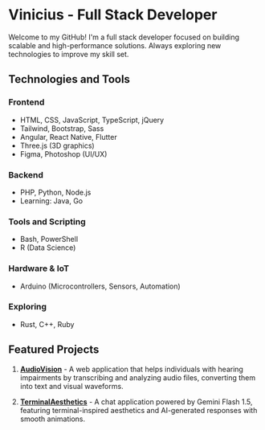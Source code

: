 # Vinicius - Full Stack Developer  

Welcome to my GitHub! I'm a full stack developer focused on building scalable and high-performance solutions. Always exploring new technologies to improve my skill set.  

## Technologies and Tools  

### Frontend  
- HTML, CSS, JavaScript, TypeScript, jQuery  
- Tailwind, Bootstrap, Sass  
- Angular, React Native, Flutter  
- Three.js (3D graphics)  
- Figma, Photoshop (UI/UX)  

### Backend  
- PHP, Python, Node.js  
- Learning: Java, Go  

### Tools and Scripting  
- Bash, PowerShell  
- R (Data Science)

### Hardware & IoT
- Arduino (Microcontrollers, Sensors, Automation)

### Exploring  
- Rust, C++, Ruby

## Featured Projects  

1. **[AudioVision](https://github.com/vxncius-dev/audiovision)** - A web application that helps individuals with hearing impairments by transcribing and analyzing audio files, converting them into text and visual waveforms.  

2. **[TerminalAesthetics](https://github.com/vxncius-dev/terminalaesthetics)** - A chat application powered by Gemini Flash 1.5, featuring terminal-inspired aesthetics and AI-generated responses with smooth animations.  
